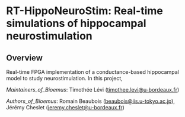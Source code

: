 # RT-HippoNeuroStim: Real-time simulations of hippocampal neurostimulation

## Overview

Real-time FPGA implementation of a conductance-based hippocampal model to study neurostimulation. In this project, 

_Maintainers_of_Bioemus_: Timothée Lévi (timothee.levi@u-bordeaux.fr)

_Authors_of_Bioemus_: Romain Beaubois (beaubois@iis.u-tokyo.ac.jp), Jérémy Cheslet (jeremy.cheslet@u-bordeaux.fr)


